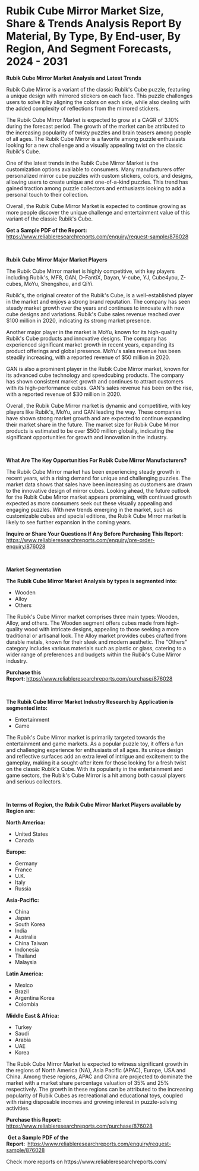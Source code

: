 <p><h1>Rubik Cube Mirror Market Size, Share & Trends Analysis Report By Material, By Type, By End-user, By Region, And Segment Forecasts, 2024 - 2031</h1></p><p><strong>Rubik Cube Mirror Market Analysis and Latest Trends</strong></p>
<p><p>Rubik Cube Mirror is a variant of the classic Rubik's Cube puzzle, featuring a unique design with mirrored stickers on each face. This puzzle challenges users to solve it by aligning the colors on each side, while also dealing with the added complexity of reflections from the mirrored stickers.</p><p>The Rubik Cube Mirror Market is expected to grow at a CAGR of 3.10% during the forecast period. The growth of the market can be attributed to the increasing popularity of twisty puzzles and brain teasers among people of all ages. The Rubik Cube Mirror is a favorite among puzzle enthusiasts looking for a new challenge and a visually appealing twist on the classic Rubik's Cube.</p><p>One of the latest trends in the Rubik Cube Mirror Market is the customization options available to consumers. Many manufacturers offer personalized mirror cube puzzles with custom stickers, colors, and designs, allowing users to create unique and one-of-a-kind puzzles. This trend has gained traction among puzzle collectors and enthusiasts looking to add a personal touch to their collection.</p><p>Overall, the Rubik Cube Mirror Market is expected to continue growing as more people discover the unique challenge and entertainment value of this variant of the classic Rubik's Cube.</p></p>
<p><strong>Get a Sample PDF of the Report:&nbsp;</strong> <a href="https://www.reliableresearchreports.com/enquiry/request-sample/876028">https://www.reliableresearchreports.com/enquiry/request-sample/876028</a></p>
<p>&nbsp;</p>
<p><strong>Rubik Cube Mirror Major Market Players</strong></p>
<p><p>The Rubik Cube Mirror market is highly competitive, with key players including Rubik's, MF8, GAN, D-FantiX, Dayan, V-cube, YJ, Cube4you, Z-cubes, MoYu, Shengshou, and QiYi. </p><p>Rubik's, the original creator of the Rubik's Cube, is a well-established player in the market and enjoys a strong brand reputation. The company has seen steady market growth over the years and continues to innovate with new cube designs and variations. Rubik's Cube sales revenue reached over $100 million in 2020, indicating its strong market presence.</p><p>Another major player in the market is MoYu, known for its high-quality Rubik's Cube products and innovative designs. The company has experienced significant market growth in recent years, expanding its product offerings and global presence. MoYu's sales revenue has been steadily increasing, with a reported revenue of $50 million in 2020.</p><p>GAN is also a prominent player in the Rubik Cube Mirror market, known for its advanced cube technology and speedcubing products. The company has shown consistent market growth and continues to attract customers with its high-performance cubes. GAN's sales revenue has been on the rise, with a reported revenue of $30 million in 2020.</p><p>Overall, the Rubik Cube Mirror market is dynamic and competitive, with key players like Rubik's, MoYu, and GAN leading the way. These companies have shown strong market growth and are expected to continue expanding their market share in the future. The market size for Rubik Cube Mirror products is estimated to be over $500 million globally, indicating the significant opportunities for growth and innovation in the industry.</p></p>
<p>&nbsp;</p>
<p><strong>What Are The Key Opportunities For Rubik Cube Mirror Manufacturers?</strong></p>
<p><p>The Rubik Cube Mirror market has been experiencing steady growth in recent years, with a rising demand for unique and challenging puzzles. The market data shows that sales have been increasing as customers are drawn to the innovative design of mirror cubes. Looking ahead, the future outlook for the Rubik Cube Mirror market appears promising, with continued growth expected as more consumers seek out these visually appealing and engaging puzzles. With new trends emerging in the market, such as customizable cubes and special editions, the Rubik Cube Mirror market is likely to see further expansion in the coming years.</p></p>
<p><strong>Inquire or Share Your Questions If Any Before Purchasing This Report:</strong> <a href="https://www.reliableresearchreports.com/enquiry/pre-order-enquiry/876028">https://www.reliableresearchreports.com/enquiry/pre-order-enquiry/876028</a></p>
<p>&nbsp;</p>
<p><strong>Market Segmentation</strong></p>
<p><strong>The Rubik Cube Mirror Market Analysis by types is segmented into:</strong></p>
<p><ul><li>Wooden</li><li>Alloy</li><li>Others</li></ul></p>
<p><p>The Rubik's Cube Mirror market comprises three main types: Wooden, Alloy, and others. The Wooden segment offers cubes made from high-quality wood with intricate designs, appealing to those seeking a more traditional or artisanal look. The Alloy market provides cubes crafted from durable metals, known for their sleek and modern aesthetic. The "Others" category includes various materials such as plastic or glass, catering to a wider range of preferences and budgets within the Rubik's Cube Mirror industry.</p></p>
<p><strong>Purchase this Report:&nbsp;</strong><a href="https://www.reliableresearchreports.com/purchase/876028">https://www.reliableresearchreports.com/purchase/876028</a></p>
<p>&nbsp;</p>
<p><strong>The Rubik Cube Mirror Market Industry Research by Application is segmented into:</strong></p>
<p><ul><li>Entertainment</li><li>Game</li></ul></p>
<p><p>The Rubik's Cube Mirror market is primarily targeted towards the entertainment and game markets. As a popular puzzle toy, it offers a fun and challenging experience for enthusiasts of all ages. Its unique design and reflective surfaces add an extra level of intrigue and excitement to the gameplay, making it a sought-after item for those looking for a fresh twist on the classic Rubik's Cube. With its popularity in the entertainment and game sectors, the Rubik's Cube Mirror is a hit among both casual players and serious collectors.</p></p>
<p>&nbsp;</p>
<p><strong>In terms of Region, the Rubik Cube Mirror Market Players available by Region are:</strong></p>
<p>
    <p> <strong> North America: </strong>
        <ul>
            <li>United States</li>
            <li>Canada</li>
        </ul>
        </p> 
    <p> <strong> Europe: </strong>
        <ul>
            <li>Germany</li>
            <li>France</li>
            <li>U.K.</li>
            <li>Italy</li>
            <li>Russia</li>
        </ul>
        </p> 
    <p> <strong> Asia-Pacific: </strong>
        <ul>
            <li>China</li>
            <li>Japan</li>
            <li>South Korea</li>
            <li>India</li>
            <li>Australia</li>
            <li>China Taiwan</li>
            <li>Indonesia</li>
            <li>Thailand</li>
            <li>Malaysia</li>
        </ul>
        </p> 
    <p> <strong> Latin America: </strong>
        <ul>
            <li>Mexico</li>
            <li>Brazil</li>
            <li>Argentina Korea</li>
            <li>Colombia</li>
        </ul>
        </p> 
    <p> <strong> Middle East & Africa: </strong>
        <ul>
            <li>Turkey</li>
            <li>Saudi</li>
            <li>Arabia</li>
            <li>UAE</li>
            <li>Korea</li>
        </ul>
    </p>
    </p>
<p><p>The Rubik Cube Mirror Market is expected to witness significant growth in the regions of North America (NA), Asia Pacific (APAC), Europe, USA and China. Among these regions, APAC and China are projected to dominate the market with a market share percentage valuation of 35% and 25% respectively. The growth in these regions can be attributed to the increasing popularity of Rubik Cubes as recreational and educational toys, coupled with rising disposable incomes and growing interest in puzzle-solving activities.</p></p>
<p><strong>Purchase this Report: </strong><a href="https://www.reliableresearchreports.com/purchase/876028">https://www.reliableresearchreports.com/purchase/876028</a></p>
<p>&nbsp;<strong>Get a Sample PDF of the Report:&nbsp;&nbsp;</strong><a href="https://www.reliableresearchreports.com/enquiry/request-sample/876028">https://www.reliableresearchreports.com/enquiry/request-sample/876028</a></p>
<p><strong></strong></p>
<p>Check more reports on https://www.reliableresearchreports.com/</p>